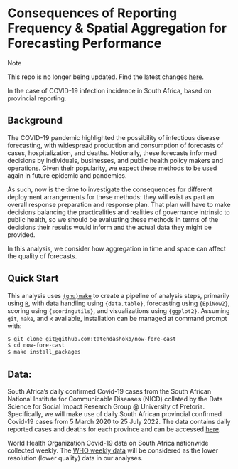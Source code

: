 # Consequences of Reporting Frequency & Spatial Aggregation for Forecasting Performance

> [!NOTE]  
> This repo is no longer being updated. Find the latest changes [here](https://github.com/jamesmbaazam/daily-vs-weekly-forecast-eval).

In the case of COVID-19 infection incidence in South Africa, based on provincial reporting.

## Background

The COVID-19 pandemic highlighted the possibility of infectious disease forecasting, with widespread production and consumption of forecasts of cases, hospitalization, and deaths. Notionally, these forecasts informed decisions by individuals, businesses, and public health policy makers and operations. Given their popularity, we expect these methods to be used again in future epidemic and pandemics.

As such, now is the time to investigate the consequences for different deployment arrangements for these methods: they will exist as part an overall response preparation and response plan. That plan will have to make decisions balancing the practicalities and realities of governance intrinsic to public health, so we should be evaluating these methods in terms of the decisions their results would inform and the actual data they might be provided.

In this analysis, we consider how aggregation in time and space can affect the quality of forecasts.

## Quick Start

This analysis uses [`(gnu)make`](https://www.gnu.org/software/make/manual/make.html) to create a pipeline of analysis steps, primarily using [`R`](https://www.r-project.org/), with data handling using `{data.table}`, forecasting using `{EpiNow2}`, scoring using `{scoringutils}`, and visualizations using `{ggplot2}`. Assuming `git`, `make`, and `R` available, installation can be managed at command prompt with:

```bash
$ git clone git@github.com:tatendashoko/now-fore-cast
$ cd now-fore-cast
$ make install_packages
```

## Data:

South Africa’s  daily confirmed Covid-19 cases from the South African National Institute for Communicable Diseases (NICD) collated by the Data Science for Social Impact Research Group @ University of Pretoria. Specifically, we will make use of daily South African provincial confirmed Covid-19 cases from 5 March 2020 to 25 July 2022.  The data contains daily reported cases and deaths for each province and can be accessed [here](https://github.com/dsfsi/covid19za/blob/master/data/covid19za_provincial_cumulative_timeline_confirmed.csv).

World Health Organization Covid-19 data on South Africa nationwide collected weekly. The [WHO weekly data](https://data.who.int/dashboards/covid19/cases?m49=710&n=o) will be considered as the lower resolution (lower quality) data in our analyses.
